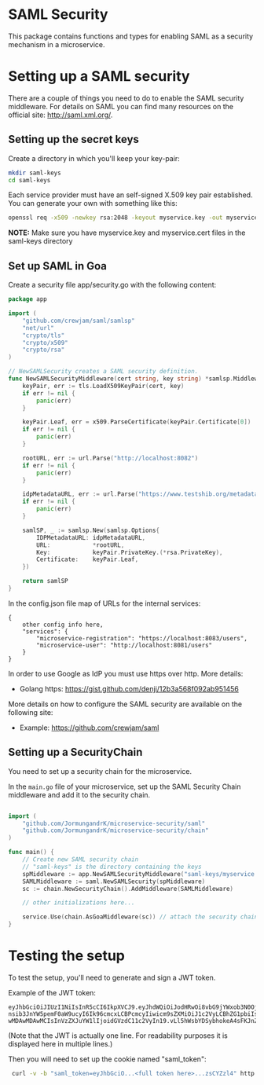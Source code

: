 SAML Security
============

This package contains functions and types for enabling SAML as a security mechanism
in a microservice.

# Setting up a SAML security

There are a couple of things you need to do to enable the SAML security middleware.
For details on SAML you can find many resources on the official site: http://saml.xml.org/.

## Setting up the secret keys

Create a directory in which you'll keep your key-pair:

```bash
mkdir saml-keys
cd saml-keys
```

Each service provider must have an self-signed X.509 key pair established. You can generate your own with something like this:

```bash
openssl req -x509 -newkey rsa:2048 -keyout myservice.key -out myservice.cert -days 365 -nodes -subj "/CN=myservice.example.com"
```

**NOTE:** Make sure you have myservice.key and myservice.cert files in the saml-keys directory

## Set up SAML in Goa

Create a security file app/security.go with the following content:

```go
package app

import (
	"github.com/crewjam/saml/samlsp"
	"net/url"
	"crypto/tls"
	"crypto/x509"
	"crypto/rsa"
)

// NewSAMLSecurity creates a SAML security definition.
func NewSAMLSecurityMiddleware(cert string, key string) *samlsp.Middleware {
	keyPair, err := tls.LoadX509KeyPair(cert, key)
	if err != nil {
		panic(err)
	}

	keyPair.Leaf, err = x509.ParseCertificate(keyPair.Certificate[0])
    if err != nil {
        panic(err)
    }

	rootURL, err := url.Parse("http://localhost:8082")
	if err != nil {
		panic(err)
	}

   	idpMetadataURL, err := url.Parse("https://www.testshib.org/metadata/testshib-providers.xml")
	if err != nil {
		panic(err)
	}

	samlSP, _ := samlsp.New(samlsp.Options{
		IDPMetadataURL: idpMetadataURL,
		URL:            *rootURL,
		Key:            keyPair.PrivateKey.(*rsa.PrivateKey),
		Certificate:    keyPair.Leaf,
	})

	return samlSP
}
```

In the config.json file map of URLs for the internal services:
```
{
	other config info here,
 	"services": {
		"microservice-registration": "https://localhost:8083/users",
		"microservice-user": "http://localhost:8081/users"
	}
}
```

In order to use Google as IdP you must use https over http. More details: 
* Golang https: https://gist.github.com/denji/12b3a568f092ab951456

More details on how to configure the SAML security are available on the following
site:
 * Example: https://github.com/crewjam/saml

## Setting up a SecurityChain

You need to set up a security chain for the microservice.

In the ```main.go``` file of your microservice, set up the SAML Security Chain
middleware and add it to the security chain.

```go

import (
	"github.com/JormungandrK/microservice-security/saml"
	"github.com/JormungandrK/microservice-security/chain"
)

func main() {
	// Create new SAML security chain
  	// "saml-keys" is the directory containing the keys
  	spMiddleware := app.NewSAMLSecurityMiddleware("saml-keys/myservice.cert", "saml-keys/myservice.key")
	SAMLMiddleware := saml.NewSAMLSecurity(spMiddleware)
	sc := chain.NewSecurityChain().AddMiddleware(SAMLMiddleware)

    // other initializations here...

    service.Use(chain.AsGoaMiddleware(sc)) // attach the security chain as Goa middleware
}

```

# Testing the setup

To test the setup, you'll need to generate and sign a JWT token.

Example of the JWT token:
```
eyJhbGciOiJIUzI1NiIsInR5cCI6IkpXVCJ9.eyJhdWQiOiJodHRwOi8vbG9jYWxob3N0OjgwODIvc2FtbC9tZXRhZGF0YSIsImF0dHIiO
nsib3JnYW5pemF0aW9ucyI6Ik96cmcxLCBPcmcyIiwicm9sZXMiOiJ1c2VyLCBhZG1pbiIsInVzZXJJZCI6IjU5YTAwNmFlMDAwMDAwMDA
wMDAwMDAwMCIsInVzZXJuYW1lIjoidGVzdC11c2VyIn19.vLl5hWsbYDSybhokeA4sFKJnZznesiUje5tzsCYZzl4
```

(Note that the JWT is actually one line. For readability purposes it is displayed here
  in multiple lines.)

Then you will need to set up the cookie named "saml_token":
```bash
 curl -v -b "saml_token=eyJhbGciO...<full token here>...zsCYZzl4" http://localhost:8082/profiles/me
``` 
